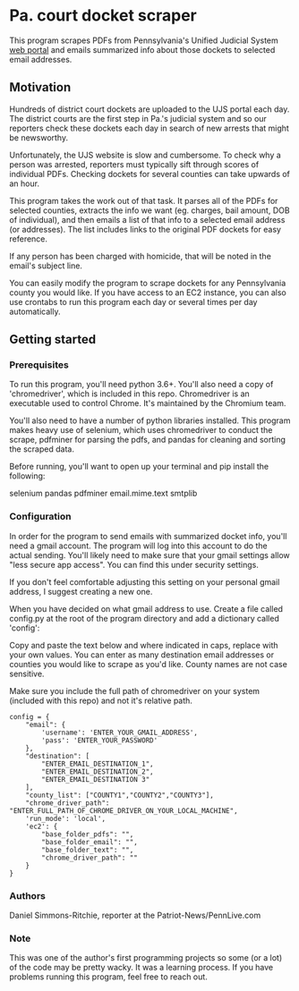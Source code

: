 # Pa. court docket scraper

This program scrapes PDFs from Pennsylvania's Unified Judicial System [web portal](https://ujsportal.pacourts.us/DocketSheets/MDJ.aspx) and emails summarized info about those dockets to selected email addresses.

## Motivation

Hundreds of district court dockets are uploaded to the UJS portal each day. The district courts are the first step in Pa.'s judicial system and so our reporters check these dockets each day in search of new arrests that might be newsworthy.

Unfortunately, the UJS website is slow and cumbersome. To check why a person was arrested, reporters must typically sift through scores of individual PDFs. Checking dockets for several counties can take upwards of an hour.

This program takes the work out of that task. It parses all of the PDFs for selected counties, extracts the info we want (eg. charges, bail amount, DOB of individual), and then emails a list of that info to a selected email address (or addresses). The list includes links to the original PDF dockets for easy reference.

If any person has been charged with homicide, that will be noted in the email's subject line.

You can easily modify the program to scrape dockets for any Pennsylvania county you would like. If you have access to an EC2 instance, you can also use crontabs to run this program each day or several times per day automatically.

## Getting started

### Prerequisites

To run this program, you'll need python 3.6+. You'll also need a copy of 'chromedriver', which is included in this repo. Chromedriver is an executable used to control Chrome. It's maintained by the Chromium team.

You'll also need to have a number of python libraries installed. This program makes heavy use of selenium, which uses chromedriver to conduct the scrape, pdfminer for parsing the pdfs, and pandas for cleaning and sorting the scraped data.

Before running, you'll want to open up your terminal and pip install the following:

selenium
pandas
pdfminer
email.mime.text
smtplib

### Configuration

In order for the program to send emails with summarized docket info, you'll need a gmail account. The program will log into this account to do the actual sending. You'll likely need to make sure that your gmail settings allow "less secure app access". You can find this under security settings.

If you don't feel comfortable adjusting this setting on your personal gmail address, I suggest creating a new one. 

When you have decided on what gmail address to use. Create a file called config.py at the root of the program directory and add a dictionary called 'config':

Copy and paste the text below and where indicated in caps, replace with your own values. You can enter as many destination email addresses or counties you would like to scrape as you'd like. County names are not case sensitive.

Make sure you include the full path of chromedriver on your system (included with this repo) and not it's relative path.

    config = {
        "email": {
            'username': 'ENTER_YOUR_GMAIL_ADDRESS',
            'pass': 'ENTER_YOUR_PASSWORD'
        },
        "destination": [
            "ENTER_EMAIL_DESTINATION_1",
            "ENTER_EMAIL_DESTINATION_2",
            "ENTER_EMAIL_DESTINATION 3"
        ],
        "county_list": ["COUNTY1","COUNTY2","COUNTY3"],
        "chrome_driver_path": "ENTER_FULL_PATH_OF_CHROME_DRIVER_ON_YOUR_LOCAL_MACHINE",
        'run_mode': 'local',
        'ec2': {
            "base_folder_pdfs": "",
            "base_folder_email": "",
            "base_folder_text": "",
            "chrome_driver_path": ""
        }
    }

### Authors

Daniel Simmons-Ritchie, reporter at the Patriot-News/PennLive.com

### Note

This was one of the author's first programming projects so some (or a lot) of the code may be pretty wacky. It was a learning process. If you have problems running this program, feel free to reach out.
